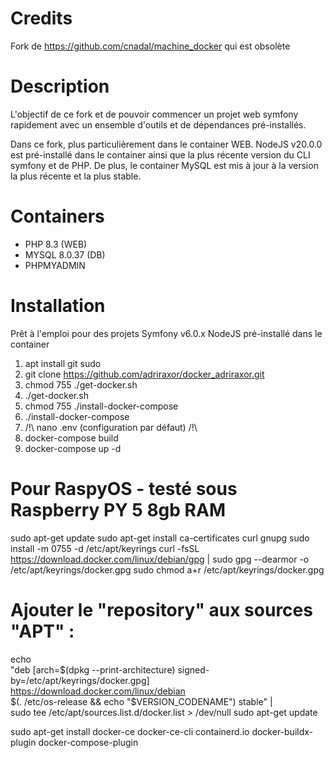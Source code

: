 # Credits 

Fork de https://github.com/cnadal/machine_docker qui est obsolète

# Description 

L'objectif de ce fork et de pouvoir commencer un projet web symfony rapidement avec un ensemble d'outils et de dépendances pré-installés.

Dans ce fork, plus particulièrement dans le container WEB. NodeJS v20.0.0 est pré-installé dans le container ainsi que la plus récente version du CLI symfony et de PHP.
De plus, le container MySQL est mis à jour à la version la plus récente et la plus stable.   

# Containers 

- PHP 8.3 (WEB)
- MYSQL 8.0.37 (DB)
- PHPMYADMIN 

# Installation 

Prêt à l'emploi pour des projets Symfony v6.0.x
NodeJS pré-installé dans le container

1) apt install git sudo
2) git clone https://github.com/adriraxor/docker_adriraxor.git
3) chmod 755 ./get-docker.sh 
4) ./get-docker.sh
5) chmod 755 ./install-docker-compose
6) ./install-docker-compose 
7) /!\ nano .env (configuration par défaut) /!\
8) docker-compose build
9) docker-compose up -d

# Pour RaspyOS - testé sous Raspberry PY 5 8gb RAM

sudo apt-get update
sudo apt-get install ca-certificates curl gnupg
sudo install -m 0755 -d /etc/apt/keyrings
curl -fsSL https://download.docker.com/linux/debian/gpg | sudo gpg --dearmor -o /etc/apt/keyrings/docker.gpg
sudo chmod a+r /etc/apt/keyrings/docker.gpg

# Ajouter le "repository" aux sources "APT" :
echo \
  "deb [arch=$(dpkg --print-architecture) signed-by=/etc/apt/keyrings/docker.gpg] https://download.docker.com/linux/debian \
  $(. /etc/os-release && echo "$VERSION_CODENAME") stable" | \
  sudo tee /etc/apt/sources.list.d/docker.list > /dev/null
sudo apt-get update

sudo apt-get install docker-ce docker-ce-cli containerd.io docker-buildx-plugin docker-compose-plugin

